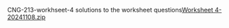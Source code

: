 CNG-213-workhseet-4
solutions to the worksheet questions[Worksheet 4-20241108.zip](https://github.com/user-attachments/files/17669939/Worksheet.4-20241108.zip)
